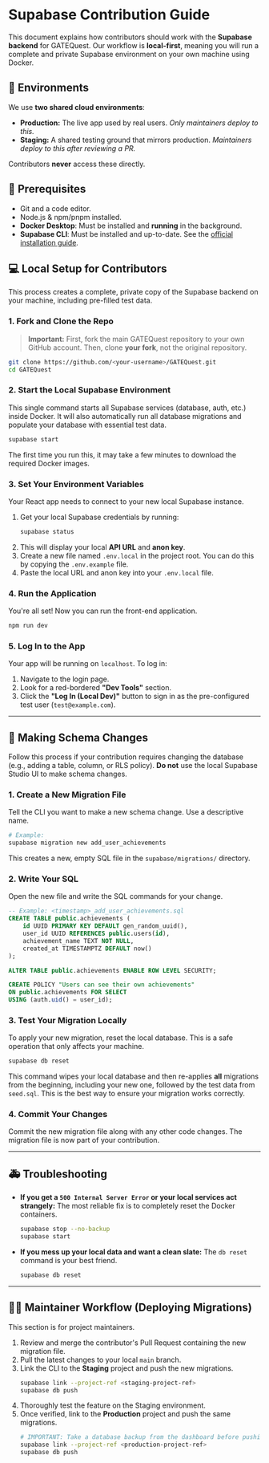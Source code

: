 # Supabase Contribution Guide

This document explains how contributors should work with the **Supabase backend** for GATEQuest. Our workflow is **local-first**, meaning you will run a complete and private Supabase environment on your own machine using Docker.

## 🌳 Environments

We use **two shared cloud environments**:

- **Production:** The live app used by real users. _Only maintainers deploy to this._
- **Staging:** A shared testing ground that mirrors production. _Maintainers deploy to this after reviewing a PR._

Contributors **never** access these directly.

## 🔧 Prerequisites

- Git and a code editor.
- Node.js & npm/pnpm installed.
- **Docker Desktop**: Must be installed and **running** in the background.
- **Supabase CLI**: Must be installed and up-to-date. See the [official installation guide](https://supabase.com/docs/guides/cli/getting-started).

## 💻 Local Setup for Contributors

This process creates a complete, private copy of the Supabase backend on your machine, including pre-filled test data.

### 1\. Fork and Clone the Repo

> **Important:** First, fork the main GATEQuest repository to your own GitHub account. Then, clone **your fork**, not the original repository.

```bash
git clone https://github.com/<your-username>/GATEQuest.git
cd GATEQuest
```

### 2\. Start the Local Supabase Environment

This single command starts all Supabase services (database, auth, etc.) inside Docker. It will also automatically run all database migrations and populate your database with essential test data.

```bash
supabase start
```

The first time you run this, it may take a few minutes to download the required Docker images.

### 3\. Set Your Environment Variables

Your React app needs to connect to your new local Supabase instance.

1.  Get your local Supabase credentials by running:
    ```bash
    supabase status
    ```
2.  This will display your local **API URL** and **anon key**.
3.  Create a new file named `.env.local` in the project root. You can do this by copying the `.env.example` file.
4.  Paste the local URL and anon key into your `.env.local` file.

### 4\. Run the Application

You're all set\! Now you can run the front-end application.

```bash
npm run dev
```

### 5\. Log In to the App

Your app will be running on `localhost`. To log in:

1.  Navigate to the login page.
2.  Look for a red-bordered **"Dev Tools"** section.
3.  Click the **"Log In (Local Dev)"** button to sign in as the pre-configured test user (`test@example.com`).

---

## 🌱 Making Schema Changes

Follow this process if your contribution requires changing the database (e.g., adding a table, column, or RLS policy). **Do not** use the local Supabase Studio UI to make schema changes.

### 1\. Create a New Migration File

Tell the CLI you want to make a new schema change. Use a descriptive name.

```bash
# Example:
supabase migration new add_user_achievements
```

This creates a new, empty SQL file in the `supabase/migrations/` directory.

### 2\. Write Your SQL

Open the new file and write the SQL commands for your change.

```sql
-- Example: <timestamp>_add_user_achievements.sql
CREATE TABLE public.achievements (
    id UUID PRIMARY KEY DEFAULT gen_random_uuid(),
    user_id UUID REFERENCES public.users(id),
    achievement_name TEXT NOT NULL,
    created_at TIMESTAMPTZ DEFAULT now()
);

ALTER TABLE public.achievements ENABLE ROW LEVEL SECURITY;

CREATE POLICY "Users can see their own achievements"
ON public.achievements FOR SELECT
USING (auth.uid() = user_id);
```

### 3\. Test Your Migration Locally

To apply your new migration, reset the local database. This is a safe operation that only affects your machine.

```bash
supabase db reset
```

This command wipes your local database and then re-applies **all** migrations from the beginning, including your new one, followed by the test data from `seed.sql`. This is the best way to ensure your migration works correctly.

### 4\. Commit Your Changes

Commit the new migration file along with any other code changes. The migration file is now part of your contribution.

---

## 🚑 Troubleshooting

- **If you get a `500 Internal Server Error` or your local services act strangely:** The most reliable fix is to completely reset the Docker containers.
    ```bash
    supabase stop --no-backup
    supabase start
    ```
- **If you mess up your local data and want a clean slate:** The `db reset` command is your best friend.
    ```bash
    supabase db reset
    ```

---

## 🧑‍💻 Maintainer Workflow (Deploying Migrations)

This section is for project maintainers.

1.  Review and merge the contributor's Pull Request containing the new migration file.
2.  Pull the latest changes to your local `main` branch.
3.  Link the CLI to the **Staging** project and push the new migrations.
    ```bash
    supabase link --project-ref <staging-project-ref>
    supabase db push
    ```
4.  Thoroughly test the feature on the Staging environment.
5.  Once verified, link to the **Production** project and push the same migrations.
    ```bash
    # IMPORTANT: Take a database backup from the dashboard before pushing to production.
    supabase link --project-ref <production-project-ref>
    supabase db push
    ```
